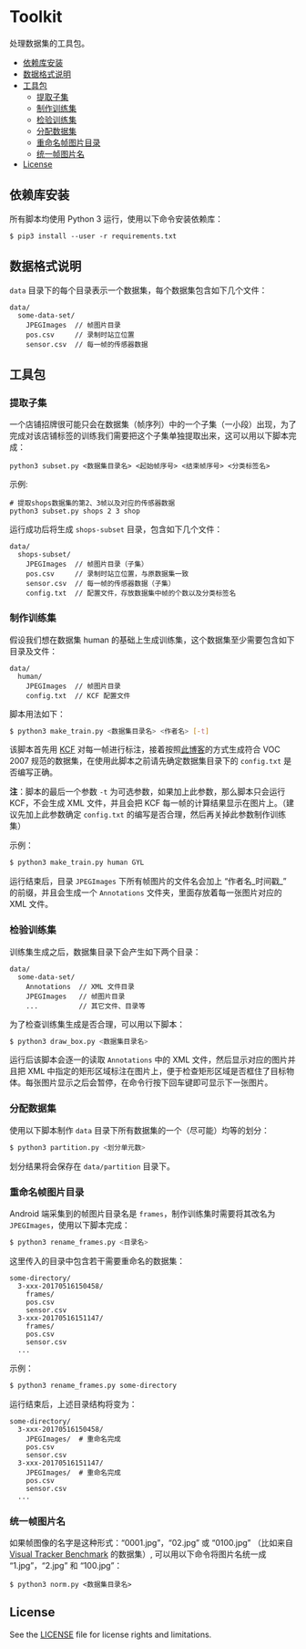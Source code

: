 [VTB]: http://cvlab.hanyang.ac.kr/tracker_benchmark/datasets.html
[KCF]: https://github.com/GetYourLocation/KCFcpp
[blog_make_train]: http://blog.csdn.net/sinat_30071459/article/details/50723212

# Toolkit

处理数据集的工具包。

<!-- MarkdownTOC -->

- [依赖库安装](#依赖库安装)
- [数据格式说明](#数据格式说明)
- [工具包](#工具包)
    - [提取子集](#提取子集)
    - [制作训练集](#制作训练集)
    - [检验训练集](#检验训练集)
    - [分配数据集](#分配数据集)
    - [重命名帧图片目录](#重命名帧图片目录)
    - [统一帧图片名](#统一帧图片名)
- [License](#license)

<!-- /MarkdownTOC -->

<a name="依赖库安装"></a>
## 依赖库安装

所有脚本均使用 Python 3 运行，使用以下命令安装依赖库：

```
$ pip3 install --user -r requirements.txt
```

<a name="数据格式说明"></a>
## 数据格式说明

`data` 目录下的每个目录表示一个数据集，每个数据集包含如下几个文件：

```
data/
  some-data-set/
    JPEGImages  // 帧图片目录
    pos.csv     // 录制时站立位置
    sensor.csv  // 每一帧的传感器数据
```

<a name="工具包"></a>
## 工具包

<a name="提取子集"></a>
### 提取子集

一个店铺招牌很可能只会在数据集（帧序列）中的一个子集（一小段）出现，为了完成对该店铺标签的训练我们需要把这个子集单独提取出来，这可以用以下脚本完成：

```
python3 subset.py <数据集目录名> <起始帧序号> <结束帧序号> <分类标签名>
```

示例:

```
# 提取shops数据集的第2、3帧以及对应的传感器数据
python3 subset.py shops 2 3 shop
```

运行成功后将生成 `shops-subset` 目录，包含如下几个文件：

```
data/
  shops-subset/
    JPEGImages  // 帧图片目录（子集）
    pos.csv     // 录制时站立位置，与原数据集一致
    sensor.csv  // 每一帧的传感器数据（子集）
    config.txt  // 配置文件，存放数据集中帧的个数以及分类标签名
```

<a name="制作训练集"></a>
### 制作训练集

假设我们想在数据集 human 的基础上生成训练集，这个数据集至少需要包含如下目录及文件：

```
data/
  human/
    JPEGImages  // 帧图片目录
    config.txt  // KCF 配置文件
```

脚本用法如下：

```bash
$ python3 make_train.py <数据集目录名> <作者名> [-t]
```

该脚本首先用 [KCF][KCF] 对每一帧进行标注，接着按照[此博客][blog_make_train]的方式生成符合 VOC 2007 规范的数据集，在使用此脚本之前请先确定数据集目录下的 `config.txt` 是否编写正确。

**注**：脚本的最后一个参数 `-t` 为可选参数，如果加上此参数，那么脚本只会运行 KCF，不会生成 XML 文件，并且会把 KCF 每一帧的计算结果显示在图片上。（建议先加上此参数确定 `config.txt` 的编写是否合理，然后再关掉此参数制作训练集）

示例：

```bash
$ python3 make_train.py human GYL
```

运行结束后，目录 `JPEGImages` 下所有帧图片的文件名会加上 “作者名_时间戳_” 的前缀，并且会生成一个 `Annotations` 文件夹，里面存放着每一张图片对应的 XML 文件。

<a name="检验训练集"></a>
### 检验训练集

训练集生成之后，数据集目录下会产生如下两个目录：

```
data/
  some-data-set/
    Annotations  // XML 文件目录
    JPEGImages   // 帧图片目录
    ...          // 其它文件、目录等
```

为了检查训练集生成是否合理，可以用以下脚本：

```bash
$ python3 draw_box.py <数据集目录名>
```

运行后该脚本会逐一的读取 `Annotations` 中的 XML 文件，然后显示对应的图片并且把 XML 中指定的矩形区域标注在图片上，便于检查矩形区域是否框住了目标物体。每张图片显示之后会暂停，在命令行按下回车键即可显示下一张图片。

<a name="分配数据集"></a>
### 分配数据集

使用以下脚本制作 `data` 目录下所有数据集的一个（尽可能）均等的划分：

```bash
$ python3 partition.py <划分单元数>
```

划分结果将会保存在 `data/partition` 目录下。

<a name="重命名帧图片目录"></a>
### 重命名帧图片目录

Android 端采集到的帧图片目录名是 `frames`，制作训练集时需要将其改名为 `JPEGImages`，使用以下脚本完成：

```bash
$ python3 rename_frames.py <目录名>
```

这里传入的目录中包含若干需要重命名的数据集：

```
some-directory/
  3-xxx-20170516150458/
    frames/
    pos.csv
    sensor.csv
  3-xxx-20170516151147/
    frames/
    pos.csv
    sensor.csv
  ...
```

示例：

```bash
$ python3 rename_frames.py some-directory
```

运行结束后，上述目录结构将变为：

```
some-directory/
  3-xxx-20170516150458/
    JPEGImages/  # 重命名完成
    pos.csv
    sensor.csv
  3-xxx-20170516151147/
    JPEGImages/  # 重命名完成
    pos.csv
    sensor.csv
  ...
```

<a name="统一帧图片名"></a>
### 统一帧图片名

如果帧图像的名字是这种形式：“0001.jpg”，“02.jpg” 或 “0100.jpg” （比如来自 [Visual Tracker Benchmark][VTB] 的数据集）, 可以用以下命令将图片名统一成 “1.jpg”，“2.jpg” 和 “100.jpg”：

```
$ python3 norm.py <数据集目录名>
```

<a name="license"></a>
## License

See the [LICENSE](./LICENSE) file for license rights and limitations.

